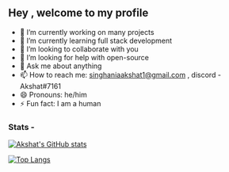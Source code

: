 ## Hey , welcome to my profile



- 🔭 I’m currently working on many projects
- 🌱 I’m currently learning full stack development
- 👯 I’m looking to collaborate with you
- 🤔 I’m looking for help with open-source
- 💬 Ask me about anything
- 📫 How to reach me: singhaniaakshat1@gmail.com , discord - Akshat#7161
- 😄 Pronouns: he/him
- ⚡ Fun fact: I am a human

### Stats - 
[![Akshat's GitHub stats](https://github-readme-stats.vercel.app/api?username=akshatsinghania&show_icons=true&theme=dark)](https://github.com/anuraghazra/github-readme-stats)

[![Top Langs](https://github-readme-stats.vercel.app/api/top-langs/?username=akshatsinghania&show_icons=true&theme=dark)](https://github.com/anuraghazra/github-readme-stats)
